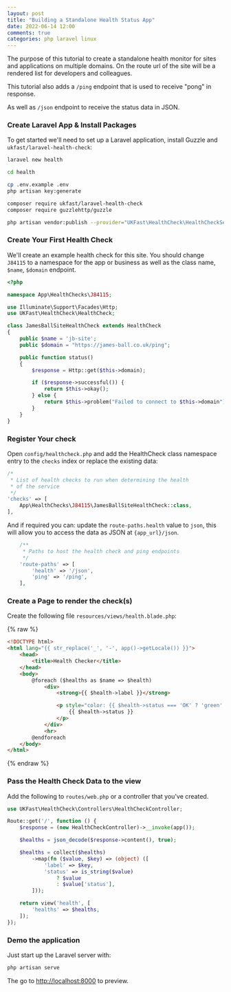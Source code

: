 ```yaml
---
layout: post
title: "Building a Standalone Health Status App"
date: 2022-06-14 12:00
comments: true
categories: php laravel linux
---
```


The purpose of this tutorial to create a standalone health monitor for sites and applications on multiple domains.
On the route url of the site will be a rendered list for developers and colleagues.

This tutorial also adds a `/ping` endpoint that is used to receive "pong" in response.

As well as `/json` endpoint to receive the status data in JSON.

### Create Laravel App & Install Packages

To get started we'll need to set up a Laravel application, install Guzzle and `ukfast/laravel-health-check`:

```bash
laravel new health

cd health

cp .env.example .env
php artisan key:generate

composer require ukfast/laravel-health-check
composer require guzzlehttp/guzzle

php artisan vendor:publish --provider="UKFast\HealthCheck\HealthCheckServiceProvider" --tag="config"
```


### Create Your First Health Check

We'll create an example health check for this site.
You should change `J84115` to a namespace for the app or business as well as the class name, `$name`, `$domain` endpoint.

```php
<?php

namespace App\HealthChecks\J84115;

use Illuminate\Support\Facades\Http;
use UKFast\HealthCheck\HealthCheck;

class JamesBallSiteHealthCheck extends HealthCheck
{
    public $name = 'jb-site';
    public $domain = "https://james-ball.co.uk/ping";

    public function status()
    {
        $response = Http::get($this->domain);

        if ($response->successful()) {
            return $this->okay();
        } else {
            return $this->problem("Failed to connect to $this->domain");
        }
    }
}
```

### Register Your check

Open `config/healthcheck.php` and add the HealthCheck class namespace entry to the `checks` index or replace the existing data:

```php
/*
 * List of health checks to run when determining the health
 * of the service
 */
'checks' => [
    App\HealthChecks\J84115\JamesBallSiteHealthCheck::class,
],
```

And if required you can: update the `route-paths.health` value to `json`, this will allow you to access the data as JSON at `{app_url}/json`.

```php
    /**
     * Paths to host the health check and ping endpoints
     */
    'route-paths' => [
        'health' => '/json',
        'ping' => '/ping',
    ],
```

### Create a Page to render the check(s)

Create the following file `resources/views/health.blade.php`:

{% raw %}
```html
<!DOCTYPE html>
<html lang="{{ str_replace('_', '-', app()->getLocale()) }}">
    <head>
        <title>Health Checker</title>
    </head>
    <body>
        @foreach ($healths as $name => $health)
            <div>
                <strong>{{ $health->label }}</strong>

                <p style="color: {{ $health->status === 'OK' ? 'green': 'red' }};">
                    {{ $health->status }}
                </p>
            </div>
            <hr>
        @endforeach
    </body>
</html>
```
{% endraw %}

### Pass the Health Check Data to the view

Add the following to `routes/web.php` or a controller that you've created.

```php
use UKFast\HealthCheck\Controllers\HealthCheckController;
```

```php
Route::get('/', function () {
    $response = (new HealthCheckController)->__invoke(app());

    $healths = json_decode($response->content(), true);

    $healths = collect($healths)
        ->map(fn ($value, $key) => (object) ([
            'label' => $key,
            'status' => is_string($value)
                ? $value
                : $value['status'],
        ]));

    return view('health', [
        'healths' => $healths,
    ]);
});
```

### Demo the application

Just start up the Laravel server with:

```bash
php artisan serve
```

The go to [http://localhost:8000](http://localhost:8000) to preview.
